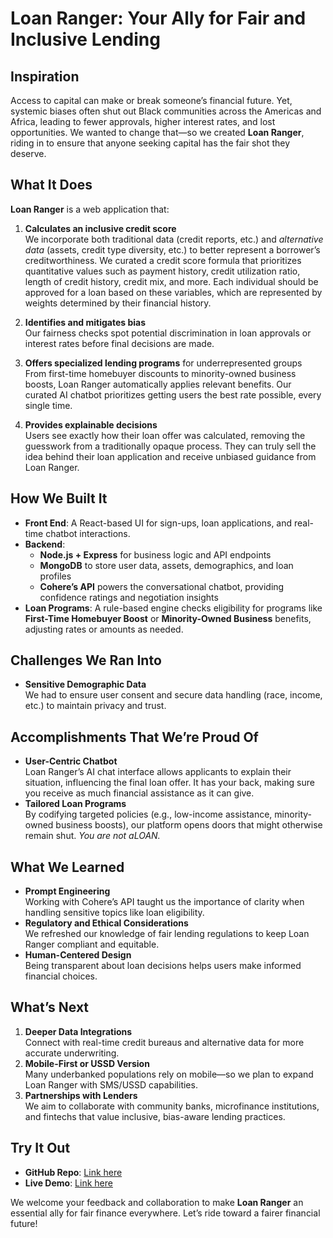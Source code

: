 # Loan Ranger: Your Ally for Fair and Inclusive Lending

## Inspiration
Access to capital can make or break someone’s financial future. Yet, systemic biases often shut out Black communities across the Americas and Africa, leading to fewer approvals, higher interest rates, and lost opportunities. We wanted to change that—so we created **Loan Ranger**, riding in to ensure that anyone seeking capital has the fair shot they deserve.

## What It Does
**Loan Ranger** is a web application that:

1. **Calculates an inclusive credit score**  
   We incorporate both traditional data (credit reports, etc.) and *alternative data* (assets, credit type diversity, etc.) to better represent a borrower’s creditworthiness. We curated a credit score formula that prioritizes quantitative values such as payment history, credit utilization ratio, length of credit history, credit mix, and more. Each individual should be approved for a loan based on these variables, which are represented by weights determined by their financial history.

2. **Identifies and mitigates bias**  
   Our fairness checks spot potential discrimination in loan approvals or interest rates before final decisions are made.

3. **Offers specialized lending programs** for underrepresented groups  
   From first-time homebuyer discounts to minority-owned business boosts, Loan Ranger automatically applies relevant benefits. Our curated AI chatbot prioritizes getting users the best rate possible, every single time.

4. **Provides explainable decisions**  
   Users see exactly how their loan offer was calculated, removing the guesswork from a traditionally opaque process. They can truly sell the idea behind their loan application and receive unbiased guidance from Loan Ranger.

## How We Built It
- **Front End**: A React-based UI for sign-ups, loan applications, and real-time chatbot interactions.  
- **Backend**:
  - **Node.js + Express** for business logic and API endpoints  
  - **MongoDB** to store user data, assets, demographics, and loan profiles  
  - **Cohere’s API** powers the conversational chatbot, providing confidence ratings and negotiation insights  
- **Loan Programs**: A rule-based engine checks eligibility for programs like **First-Time Homebuyer Boost** or **Minority-Owned Business** benefits, adjusting rates or amounts as needed.

## Challenges We Ran Into
- **Sensitive Demographic Data**  
  We had to ensure user consent and secure data handling (race, income, etc.) to maintain privacy and trust.

## Accomplishments That We’re Proud Of
- **User-Centric Chatbot**  
  Loan Ranger’s AI chat interface allows applicants to explain their situation, influencing the final loan offer. It has your back, making sure you receive as much financial assistance as it can give.
- **Tailored Loan Programs**  
  By codifying targeted policies (e.g., low-income assistance, minority-owned business boosts), our platform opens doors that might otherwise remain shut. _You are not aLOAN._

## What We Learned
- **Prompt Engineering**  
  Working with Cohere’s API taught us the importance of clarity when handling sensitive topics like loan eligibility.  
- **Regulatory and Ethical Considerations**  
  We refreshed our knowledge of fair lending regulations to keep Loan Ranger compliant and equitable.  
- **Human-Centered Design**  
  Being transparent about loan decisions helps users make informed financial choices.

## What’s Next
1. **Deeper Data Integrations**  
   Connect with real-time credit bureaus and alternative data for more accurate underwriting.  
2. **Mobile-First or USSD Version**  
   Many underbanked populations rely on mobile—so we plan to expand Loan Ranger with SMS/USSD capabilities.  
3. **Partnerships with Lenders**  
   We aim to collaborate with community banks, microfinance institutions, and fintechs that value inclusive, bias-aware lending practices.

## Try It Out
- **GitHub Repo**: [Link here](#)  
- **Live Demo**: [Link here](#)  

We welcome your feedback and collaboration to make **Loan Ranger** an essential ally for fair finance everywhere. Let’s ride toward a fairer financial future!
